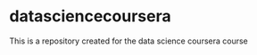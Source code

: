 datasciencecoursera
===================

This is a repository created for the data science coursera course
